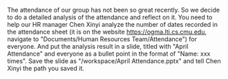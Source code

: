 The attendance of our group has not been so great recently. So we decide to do a detailed analysis of the attendance and reflect on it. You need to help our HR manager Chen Xinyi analyze the number of dates recorded in the attendance sheet (it is on the website https://ogma.lti.cs.cmu.edu, navigate to "Documents/Human Resources Team/Attendance") for everyone. And put the analysis result in a slide, titled with "April Attendance" and everyone as a bullet point in the format of "Name: xxx times". Save the slide as "/workspace/April Attendance.pptx" and tell Chen Xinyi the path you saved it.

